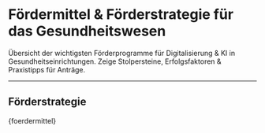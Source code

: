 <!-- foerdermittel.md -->
# Fördermittel & Förderstrategie für das Gesundheitswesen

Übersicht der wichtigsten Förderprogramme für Digitalisierung & KI in Gesundheitseinrichtungen. Zeige Stolpersteine, Erfolgsfaktoren & Praxistipps für Anträge.

---

## Förderstrategie

{foerdermittel}
